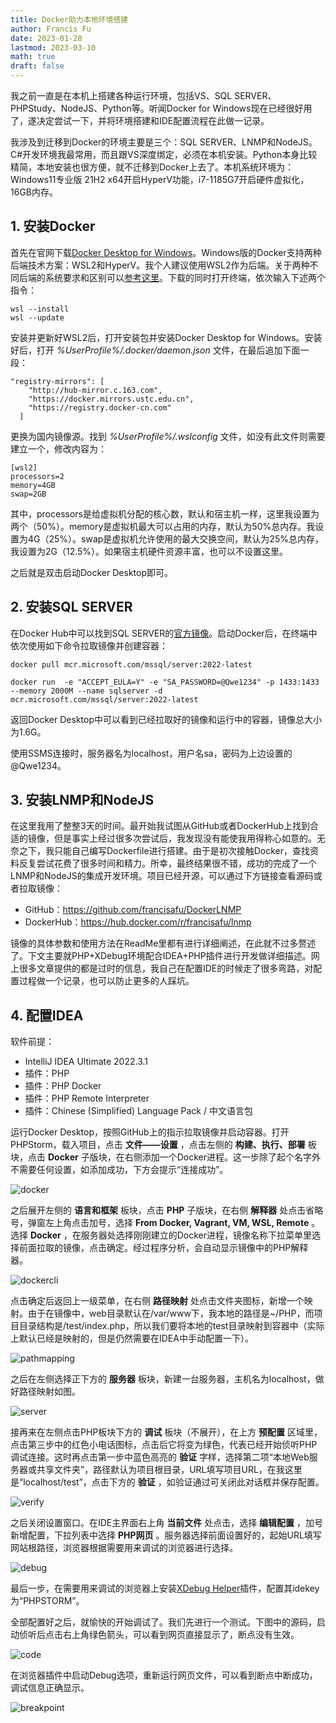 ```yaml
---
title: Docker助力本地环境搭建
author: Francis Fu
date: 2023-01-28
lastmod: 2023-03-10
math: true
draft: false
---
```


我之前一直是在本机上搭建各种运行环境，包括VS、SQL SERVER、PHPStudy、NodeJS、Python等。听闻Docker for Windows现在已经很好用了，遂决定尝试一下，并将环境搭建和IDE配置流程在此做一记录。

<!--more-->

我涉及到迁移到Docker的环境主要是三个：SQL SERVER、LNMP和NodeJS。C#开发环境我最常用，而且跟VS深度绑定，必须在本机安装。Python本身比较精简，本地安装也很方便，就不迁移到Docker上去了。本机系统环境为：Windows11专业版 21H2 x64开启HyperV功能，i7-1185G7开启硬件虚拟化，16GB内存。

## 1. 安装Docker

首先在官网下载[Docker Desktop for Windows](https://www.docker.com/products/docker-desktop/)。Windows版的Docker支持两种后端技术方案：WSL2和HyperV。我个人建议使用WSL2作为后端。关于两种不同后端的系统要求和区别可以[参考这里](https://docs.docker.com/desktop/install/windows-install/)。下载的同时打开终端，依次输入下述两个指令：

```
wsl --install
wsl --update
```

安装并更新好WSL2后，打开安装包并安装Docker Desktop for Windows。安装好后，打开 *%UserProfile%/.docker/daemon.json* 文件，在最后追加下面一段：

```
"registry-mirrors": [
    "http://hub-mirror.c.163.com",
    "https://docker.mirrors.ustc.edu.cn",
    "https://registry.docker-cn.com"
  ]
```

更换为国内镜像源。找到 *%UserProfile%/.wslconfig* 文件，如没有此文件则需要建立一个，修改内容为：

```config
[wsl2]
processors=2
memory=4GB
swap=2GB
```

其中，processors是给虚拟机分配的核心数，默认和宿主机一样，这里我设置为两个（50%）。memory是虚拟机最大可以占用的内存，默认为50%总内存。我设置为4G（25%）。swap是虚拟机允许使用的最大交换空间，默认为25%总内存，我设置为2G（12.5%）。如果宿主机硬件资源丰富，也可以不设置这里。

之后就是双击启动Docker Desktop即可。

## 2. 安装SQL SERVER

在Docker Hub中可以找到SQL SERVER的[官方镜像](https://hub.docker.com/_/microsoft-mssql-server)。启动Docker后，在终端中依次使用如下命令拉取镜像并创建容器：

```
docker pull mcr.microsoft.com/mssql/server:2022-latest

docker run  -e "ACCEPT_EULA=Y" -e "SA_PASSWORD=@Qwe1234" -p 1433:1433  --memory 2000M --name sqlserver -d mcr.microsoft.com/mssql/server:2022-latest
```

返回Docker Desktop中可以看到已经拉取好的镜像和运行中的容器，镜像总大小为1.6G。

使用SSMS连接时，服务器名为localhost，用户名sa，密码为上边设置的@Qwe1234。

## 3. 安装LNMP和NodeJS

在这里我用了整整3天的时间。最开始我试图从GitHub或者DockerHub上找到合适的镜像，但是事实上经过很多次尝试后，我发现没有能使我用得称心如意的。无奈之下，我只能自己编写Dockerfile进行搭建。由于是初次接触Docker，查找资料反复尝试花费了很多时间和精力。所幸，最终结果很不错，成功的完成了一个LNMP和NodeJS的集成开发环境。项目已经开源，可以通过下方链接查看源码或者拉取镜像：

* GitHub：https://github.com/francisafu/DockerLNMP
* DockerHub：https://hub.docker.com/r/francisafu/lnmp

镜像的具体参数和使用方法在ReadMe里都有进行详细阐述，在此就不过多赘述了。下文主要就PHP+XDebug环境配合IDEA+PHP插件进行开发做详细描述。网上很多文章提供的都是过时的信息，我自己在配置IDE的时候走了很多弯路，对配置过程做一个记录，也可以防止更多的人踩坑。

## 4. 配置IDEA

软件前提：

* IntelliJ IDEA Ultimate 2022.3.1
* 插件：PHP
* 插件：PHP Docker
* 插件：PHP Remote Interpreter
* 插件：Chinese ​(Simplified)​ Language Pack / 中文语言包

运行Docker Desktop，按照GitHub上的指示拉取镜像并启动容器。打开PHPStorm，载入项目，点击 **文件——设置** ，点击左侧的 **构建、执行、部署** 板块，点击 **Docker** 子版块，在右侧添加一个Docker进程。这一步除了起个名字外不需要任何设置，如添加成功，下方会提示“连接成功”。

![docker](/images/Docker助力本地环境搭建/docker.png)

之后展开左侧的 **语言和框架** 板块，点击 **PHP** 子版块，在右侧 **解释器** 处点击省略号，弹窗左上角点击加号，选择 **From Docker, Vagrant, VM, WSL, Remote** 。选择 **Docker** ，在服务器处选择刚刚建立的Docker进程，镜像名称下拉菜单里选择前面拉取的镜像，点击确定。经过程序分析，会自动显示镜像中的PHP解释器。

![dockercli](/images/Docker助力本地环境搭建/dockercli.png)

点击确定后返回上一级菜单，在右侧 **路径映射** 处点击文件夹图标，新增一个映射。由于在镜像中，web目录默认在/var/www下，我本地的路径是~/PHP，而项目目录结构是/test/index.php，所以我们要将本地的test目录映射到容器中（实际上默认已经是映射的，但是仍然需要在IDEA中手动配置一下）。

![pathmapping](/images/Docker助力本地环境搭建/pathmapping.png)

之后在左侧选择正下方的 **服务器** 板块，新建一台服务器，主机名为localhost，做好路径映射如图。

![server](/images/Docker助力本地环境搭建/server.png)

接再来在左侧点击PHP板块下方的 **调试** 板块（不展开），在上方 **预配置** 区域里，点击第三步中的红色小电话图标，点击后它将变为绿色，代表已经开始侦听PHP调试连接。这时再点击第一步中蓝色高亮的 **验证** 字样，选择第二项“本地Web服务器或共享文件夹”，路径默认为项目根目录，URL填写项目URL，在我这里是“localhost/test”，点击下方的 **验证** ，如验证通过可关闭此对话框并保存配置。

![verify](/images/Docker助力本地环境搭建/verify.png)

之后关闭设置窗口。在IDE主界面右上角 **当前文件** 处点击，选择 **编辑配置** ，加号新增配置，下拉列表中选择 **PHP网页** 。服务器选择前面设置好的，起始URL填写网站根路径，浏览器根据需要用来调试的浏览器进行选择。

![debug](/images/Docker助力本地环境搭建/debug.png)

最后一步，在需要用来调试的浏览器上安装[XDebug Helper](https://www.jetbrains.com/help/phpstorm/browser-debugging-extensions.html)插件，配置其idekey为“PHPSTORM”。

全部配置好之后，就愉快的开始调试了。我们先进行一个测试。下图中的源码，启动侦听后点击右上角绿色箭头，可以看到网页直接显示了，断点没有生效。

![code](/images/Docker助力本地环境搭建/code.png)

在浏览器插件中启动Debug选项，重新运行网页文件，可以看到断点中断成功，调试信息正确显示。

![breakpoint](/images/Docker助力本地环境搭建/breakpoint.png)
